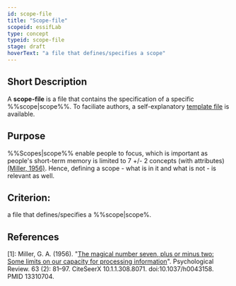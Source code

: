 ```yaml
---
id: scope-file
title: "Scope-file"
scopeid: essifLab
type: concept
typeid: scope-file
stage: draft
hoverText: "a file that defines/specifies a scope"
---
```


## Short Description
A **scope-file** is a file that contains the specification of a specific %%scope|scope%%. To faciliate authors, a self-explanatory [template file](docs/terminology-engine-v1-templates/scope-file.md) is available.

## Purpose
%%Scopes|scope%% enable people to focus, which is important as people's short-term memory is limited to 7 +/- 2 concepts (with attributes) [(Miller, 1956)](http://psychclassics.yorku.ca/Miller/). Hence, defining a scope - what is in it and what is not - is relevant as well. 

## Criterion:
a file that defines/specifies a %%scope|scope%.

## References

[1]: Miller, G. A. (1956). "[The magical number seven, plus or minus two: Some limits on our capacity for processing information](http://psychclassics.yorku.ca/Miller/)". Psychological Review. 63 (2): 81–97. CiteSeerX 10.1.1.308.8071. doi:10.1037/h0043158. PMID 13310704.